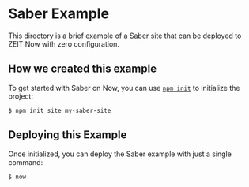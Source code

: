 # Saber Example

This directory is a brief example of a [Saber](https://saber.land) site that can be deployed to ZEIT Now with zero configuration.

## How we created this example

To get started with Saber on Now, you can use [`npm init`](https://docs.npmjs.com/cli/init) to initialize the project:

```shell
$ npm init site my-saber-site
```

## Deploying this Example

Once initialized, you can deploy the Saber example with just a single command:

```shell
$ now
```
